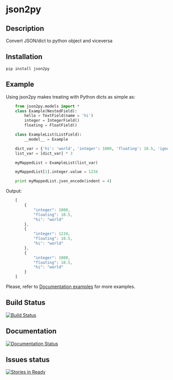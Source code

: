 # json2py

## Description
Convert JSON/dict to python object and viceversa

## Installation
```
pip install json2py
```

## Example
Using json2py makes treating with Python dicts as simple as:
```python
    from json2py.models import *
    class Example(NestedField):
        hello = TextField(name = 'hi')
        integer = IntegerField()
        floating = FloatField()

    class ExampleList(ListField):
        __model__ = Example

    dict_var = {'hi': 'world', 'integer': 1000, 'floating': 10.5, 'ignored': "you won't see me"}
    list_var = [dict_var] * 3

    myMappedList = ExampleList(list_var)

    myMappedList[1].integer.value = 1234

    print myMappedList.json_encode(indent = 4)
```

Output:
```javascript
    [
        {
            "integer": 1000,
            "floating": 10.5,
            "hi": "world"
        },
        {
            "integer": 1234,
            "floating": 10.5,
            "hi": "world"
        },
        {
            "integer": 1000,
            "floating": 10.5,
            "hi": "world"
        }
    ]
```

Please, refer to [Documentation examples](http://json2py.readthedocs.org/en/latest/examples.html) for more examples.

## Build Status
[![Build Status](https://travis-ci.org/Wiston999/json2py.svg?branch=master)](https://travis-ci.org/Wiston999/json2py)

## Documentation
[![Documentation Status](https://readthedocs.org/projects/json2py/badge/?version=latest)](http://json2py.readthedocs.org/en/latest/?badge=latest)

## Issues status
[![Stories in Ready](https://badge.waffle.io/Wiston999/json2py.png?label=ready&title=Ready)](https://waffle.io/Wiston999/json2py)

